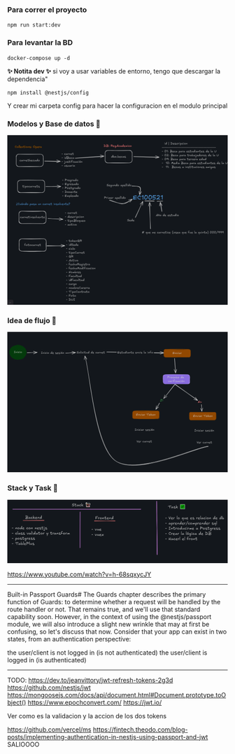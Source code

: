 ### Para correr el proyecto
```
npm run start:dev
```
### Para levantar la BD
```
docker-compose up -d
```

**✨ Notita dev ✨**
si voy a usar variables de entorno, tengo que descargar la dependencia"
```
npm install @nestjs/config
```
Y crear mi carpeta config para hacer la configuracion en el modulo principal

### Modelos y Base de datos 🐑
![alt text](assets/image.png)
### Idea de flujo 🛫
![alt text](assets/flujo.png)
### Stack y Task 👀
![alt text](assets/stack_task.png)

https://www.youtube.com/watch?v=h-68sqxycJY

---
Built-in Passport Guards#
The Guards chapter describes the primary function of Guards: to determine whether a request will be handled by the route handler or not. That remains true, and we'll use that standard capability soon. However, in the context of using the @nestjs/passport module, we will also introduce a slight new wrinkle that may at first be confusing, so let's discuss that now. Consider that your app can exist in two states, from an authentication perspective:

the user/client is not logged in (is not authenticated)
the user/client is logged in (is authenticated)

---
TODO:
https://dev.to/jeanvittory/jwt-refresh-tokens-2g3d
https://github.com/nestjs/jwt
https://mongoosejs.com/docs/api/document.html#Document.prototype.toObject()
https://www.epochconvert.com/
https://jwt.io/

Ver como es la validacion y la accion de los dos tokens


https://github.com/vercel/ms
https://fintech.theodo.com/blog-posts/implementing-authentication-in-nestjs-using-passport-and-jwt
SALIOOOO